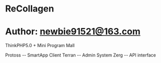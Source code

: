 # ReCollagen
# Author: newbie91521@163.com

ThinkPHP5.0 + Mini Program Mall

Protoss	-- SmartApp Client
Terran	-- Admin System
Zerg	-- API interface
